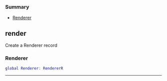 ### Summary
* [Renderer](#renderer)

## render

Create a Renderer record

### Renderer

```lua
global Renderer: RendererR
```



---
